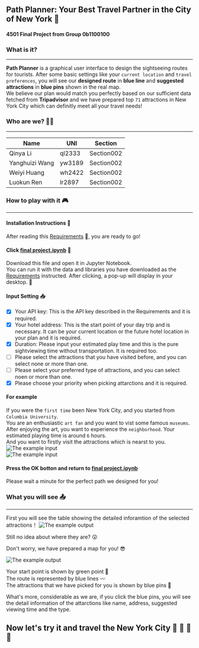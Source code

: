 ## Path Planner: Your Best Travel Partner in the City of New York :statue_of_liberty:     
#### 4501 Final Project from Group 0b1100100  
  
  
### What is it?   
---
**Path Planner** is a graphical user interface to design the sightseeing routes for tourists. 
After some basic settings like your `current location` and `travel preferences`, 
you will see our **designed route** in **blue line** and **suggested attractions** in **blue pins** shown in the real map.  
We believe our plan would match you perfectly based on our sufficient data fetched from **Tripadvisor** and we have prepared top `71` attractions in New York City which can definitly meet all your travel needs!

### Who are we?  :two_women_holding_hands::two_women_holding_hands:
---
|Name|UNI|Section|
|---|---|---|
|Qinya Li|ql2333|Section002|
|Yanghuizi Wang|yw3189|Section002|
|Weiyi Huang|wh2422|Section002|
|Luokun Ren|lr2897|Section002|

### How to play with it :video_game:    
---
#### Installation Instructions :ledger:  
After reading this [Requirements](https://github.com/FinalProject0b1100100/tfa_project/blob/master/Requirements.txt) :page_with_curl:, you are ready to go!  

#### Click [final project.ipynb](https://github.com/FinalProject0b1100100/tfa_project/blob/master/final%20project.ipynb) :open_file_folder:  
Download this file and open it in Jupyter Notebook.  
You can run it with the data and libraries you have downloaded as the [Requirements](https://github.com/FinalProject0b1100100/tfa_project/blob/master/Requirements.txt) instructed.
After clicking, a pop-up will display in your desktop. :newspaper:  

#### Input Setting :inbox_tray:
- [x] Your API key: This is the API key described in the Requirements and it is required. 
- [x] Your hotel address: This is the start point of your day trip and is necessary. It can be your current location or the future hotel location in your plan and it is required.    
- [x] Duration: Please input your estimated play time and this is the pure sightviewing time without transportation. It is required too. 
- [ ]  Please select the attractions that you have visited before, and you can select none or more than one.  
- [ ]  Please select your preferred type of attractions, and you can select noen or more than one. 
- [x]  Please choose your priority when picking attarctions and it is required.  

#### For example  
If you were the `first time` been New York City, and you started from `Columbia University`.   
You are an enthusiastic `art fan` and you want to vist some famous `museums`.  
After enjoying the art, you want to experience the `neighborhood`.
Your estimated playing time is around `6` hours.  
And you want to firstly visit the attractions which is nearst to you.
![The example input](https://raw.githubusercontent.com/FinalProject0b1100100/tfa_project/master/input1.png)  
![The example input](https://raw.githubusercontent.com/FinalProject0b1100100/tfa_project/master/input2.png)  

#### Press the OK botton and return to [final project.ipynb](https://github.com/FinalProject0b1100100/tfa_project/blob/master/final%20project.ipynb) 
Please wait a minute for the perfect path we designed for you!
    
### What you will see :outbox_tray:    
---
First you will see the table showing the detailed inforamtion of the selected attractions！
![The example output](https://raw.githubusercontent.com/FinalProject0b1100100/tfa_project/master/output1.jpg) 

Still no idea about where they are? :astonished:   

Don't worry, we have prepared a map for you! :sunglasses: 

![The example output](https://raw.githubusercontent.com/FinalProject0b1100100/tfa_project/master/output2.jpg)  

Your start point is shown by green point :herb:  
The route is represented by blue lines :wavy_dash:  
The attractions that we have picked for you is shown by blue pins :small_blue_diamond:  

What's more, considerable as we are, if you click the blue pins, you will see the detail information of the attarctions like name, address, suggested viewing time and the type.  

## Now let's try it and travel the New York City :sunrise: :mount_fuji: :rainbow: :stars:     
